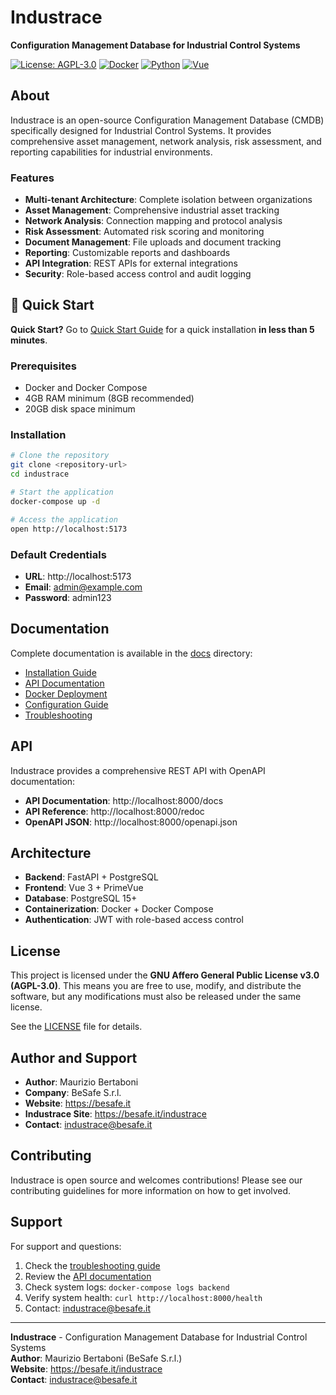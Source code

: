 # Industrace

**Configuration Management Database for Industrial Control Systems**

[![License: AGPL-3.0](https://img.shields.io/badge/License-AGPL%203.0-blue.svg)](https://opensource.org/licenses/AGPL-3.0)
[![Docker](https://img.shields.io/badge/Docker-Ready-blue.svg)](https://www.docker.com/)
[![Python](https://img.shields.io/badge/Python-3.9+-green.svg)](https://www.python.org/)
[![Vue](https://img.shields.io/badge/Vue-3.0+-green.svg)](https://vuejs.org/)

## About

Industrace is an open-source Configuration Management Database (CMDB) specifically designed for Industrial Control Systems. It provides comprehensive asset management, network analysis, risk assessment, and reporting capabilities for industrial environments.

### Features

- **Multi-tenant Architecture**: Complete isolation between organizations
- **Asset Management**: Comprehensive industrial asset tracking
- **Network Analysis**: Connection mapping and protocol analysis
- **Risk Assessment**: Automated risk scoring and monitoring
- **Document Management**: File uploads and document tracking
- **Reporting**: Customizable reports and dashboards
- **API Integration**: REST APIs for external integrations
- **Security**: Role-based access control and audit logging

## 🚀 Quick Start

**Quick Start?** Go to [Quick Start Guide](docs/QUICK_START.md) for a quick installation **in less than 5 minutes**.

### Prerequisites
- Docker and Docker Compose
- 4GB RAM minimum (8GB recommended)
- 20GB disk space minimum

### Installation
```bash
# Clone the repository
git clone <repository-url>
cd industrace

# Start the application
docker-compose up -d

# Access the application
open http://localhost:5173
```

### Default Credentials
- **URL**: http://localhost:5173
- **Email**: admin@example.com
- **Password**: admin123

## Documentation

Complete documentation is available in the [docs](docs/) directory:

- [Installation Guide](docs/installation.md)
- [API Documentation](docs/api-documentation.md)
- [Docker Deployment](docs/docker-deployment.md)
- [Configuration Guide](docs/configuration.md)
- [Troubleshooting](docs/troubleshooting.md)

## API

Industrace provides a comprehensive REST API with OpenAPI documentation:

- **API Documentation**: http://localhost:8000/docs
- **API Reference**: http://localhost:8000/redoc
- **OpenAPI JSON**: http://localhost:8000/openapi.json

## Architecture

- **Backend**: FastAPI + PostgreSQL
- **Frontend**: Vue 3 + PrimeVue
- **Database**: PostgreSQL 15+
- **Containerization**: Docker + Docker Compose
- **Authentication**: JWT with role-based access control

## License

This project is licensed under the **GNU Affero General Public License v3.0 (AGPL-3.0)**. This means you are free to use, modify, and distribute the software, but any modifications must also be released under the same license.

See the [LICENSE](LICENSE) file for details.

## Author and Support

- **Author**: Maurizio Bertaboni
- **Company**: BeSafe S.r.l.
- **Website**: https://besafe.it
- **Industrace Site**: https://besafe.it/industrace
- **Contact**: industrace@besafe.it

## Contributing

Industrace is open source and welcomes contributions! Please see our contributing guidelines for more information on how to get involved.

## Support

For support and questions:
1. Check the [troubleshooting guide](docs/troubleshooting.md)
2. Review the [API documentation](docs/api-documentation.md)
3. Check system logs: `docker-compose logs backend`
4. Verify system health: `curl http://localhost:8000/health`
5. Contact: industrace@besafe.it

---

**Industrace** - Configuration Management Database for Industrial Control Systems  
**Author**: Maurizio Bertaboni (BeSafe S.r.l.)  
**Website**: https://besafe.it/industrace  
**Contact**: industrace@besafe.it 